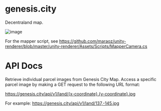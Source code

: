 # genesis.city
Decentraland map.

![image](https://user-images.githubusercontent.com/287189/154358783-952b2693-083a-4afa-a0b4-c1f8cece6bdc.png)


For the mapper script, see https://github.com/maraoz/unity-renderer/blob/master/unity-renderer/Assets/Scripts/MapperCamera.cs

# API Docs

Retrieve individual parcel images from Genesis City Map.
Access a specific parcel image by making a GET request to the following URL format:

https://genesis.city/api/v1/land/{x-coordinate},{y-coordinate}.jpg

For example:
https://genesis.city/api/v1/land/137,-145.jpg

